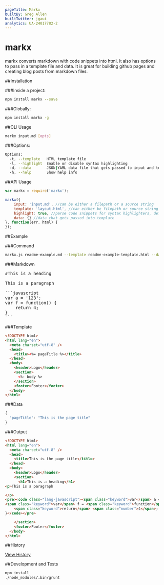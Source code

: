 ```yaml
---
pageTitle: Markx
builtBy: Greg Allen
builtTwitter: jgaui
analytics: UA-24017782-2
---
```

# markx

markx converts markdown with code snippets into html.  It also has options to pass in a template file and data.  It is great for building github pages and creating blog posts from markdown files.

##Installation

###Inside a project:
```bash
npm install markx --save
```
###Globally:
```bash
npm install markx -g
```

##CLI Usage

```bash
markx input.md [opts]
```

###Options:
```bash
Options:
  -t, --template   HTML template file                                        
  -l, --highlight  Enable or disable syntax highlighting 
  -d, --data       JSON|YAML data file that gets passed to input and template
  -h, --help       Show help info  
```

##API Usage

```javascript
var markx = require('markx');

markx({
	input: 'input.md', //can be either a filepath or a source string
	template: 'layout.html', //can either be filepath or source string
	highlight: true, //parse code snippets for syntax highlighters, default: true
	data: {} //data that gets passed into template
}, function(err, html) {
});
```

##Example

###Command
```bash
markx.js readme-example.md --template readme-example-template.html --data readme-example.json 
```

###Markdown
<pre>
#This is a heading

This is a paragraph

```javascript
var a = '123';
var f = function() {
	return 4;
}
```
</pre>

###Template
```html
<!DOCTYPE html>
<html lang="en">
  <meta charset="utf-8" />
  <head>
    <title><%= pageTitle %></title>
  </head>
  <body>
    <header>Logo</header>
    <section>
      <%- body %>
    </section>
    <footer>Footer</footer>
  </body>
</html>
```

###Data
```javascript
{
  "pageTitle": "This is the page title"
}
```

###Output
```html
<!DOCTYPE html>
<html lang="en">
  <meta charset="utf-8" />
  <head>
    <title>This is the page title</title>
  </head>
  <body>
    <header>Logo</header>
    <section>
      <h1>This is a heading</h1>
<p>This is a paragraph

</p>
<pre><code class="lang-javascript"><span class="keyword">var</span> a = <span class="string">'123'</span>;
<span class="keyword">var</span> f = <span class="keyword">function</span>() {
    <span class="keyword">return</span> <span class="number">4</span>;
}</code></pre>

    </section>
    <footer>Footer</footer>
  </body>
</html>
```
##History

[View History](https://github.com/jgallen23/markx/blob/master/HISTORY.md)

##Development and Tests

```bash
npm install
./node_modules/.bin/grunt
```
